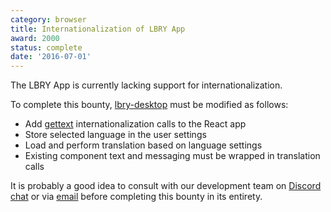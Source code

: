 ```yaml
---
category: browser
title: Internationalization of LBRY App
award: 2000
status: complete
date: '2016-07-01'
---
```


The LBRY App is currently lacking support for internationalization.

To complete this bounty, [lbry-desktop](https://github.com/lbryio/lbry-desktop) must be modified as follows:

- Add [gettext](https://en.wikipedia.org/wiki/Gettext) internationalization calls to the React app
- Store selected language in the user settings
- Load and perform translation based on language settings
- Existing component text and messaging must be wrapped in translation calls

It is probably a good idea to consult with our development team on [Discord chat](https://chat.lbry.com) or via [email](mailto:hello@lbry.com) before completing this bounty in its entirety.
